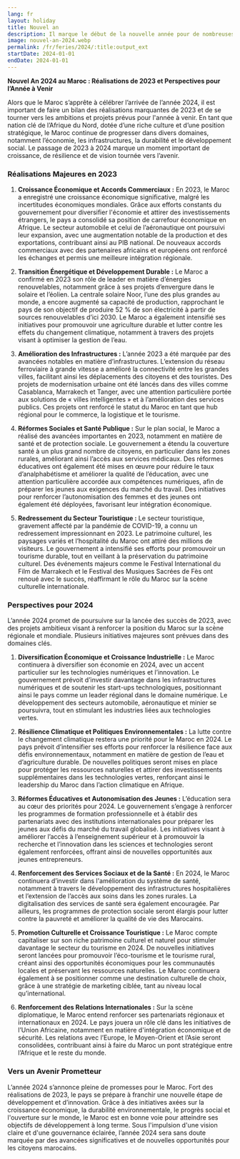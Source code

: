 ```yaml
---
lang: fr
layout: holiday
title: Nouvel an
description: Il marque le début de la nouvelle année pour de nombreuses cultures. Cette date a été fixée par l'empereur romain Jules César en 46 avant notre ère.
image: nouvel-an-2024.webp
permalink: /fr/feries/2024/:title:output_ext
startDate: 2024-01-01
endDate: 2024-01-01
---
```

**Nouvel An 2024 au Maroc : Réalisations de 2023 et Perspectives pour l’Année à Venir**

Alors que le Maroc s’apprête à célébrer l’arrivée de l’année 2024, il est important de faire un bilan des réalisations marquantes de 2023 et de se tourner vers les ambitions et projets prévus pour l'année à venir. En tant que nation clé de l’Afrique du Nord, dotée d’une riche culture et d’une position stratégique, le Maroc continue de progresser dans divers domaines, notamment l’économie, les infrastructures, la durabilité et le développement social. Le passage de 2023 à 2024 marque un moment important de croissance, de résilience et de vision tournée vers l’avenir.

### **Réalisations Majeures en 2023**

1. **Croissance Économique et Accords Commerciaux :**
   En 2023, le Maroc a enregistré une croissance économique significative, malgré les incertitudes économiques mondiales. Grâce aux efforts constants du gouvernement pour diversifier l'économie et attirer des investissements étrangers, le pays a consolidé sa position de carrefour économique en Afrique. Le secteur automobile et celui de l’aéronautique ont poursuivi leur expansion, avec une augmentation notable de la production et des exportations, contribuant ainsi au PIB national. De nouveaux accords commerciaux avec des partenaires africains et européens ont renforcé les échanges et permis une meilleure intégration régionale.

2. **Transition Énergétique et Développement Durable :**
   Le Maroc a confirmé en 2023 son rôle de leader en matière d’énergies renouvelables, notamment grâce à ses projets d’envergure dans le solaire et l’éolien. La centrale solaire Noor, l’une des plus grandes au monde, a encore augmenté sa capacité de production, rapprochant le pays de son objectif de produire 52 % de son électricité à partir de sources renouvelables d’ici 2030. Le Maroc a également intensifié ses initiatives pour promouvoir une agriculture durable et lutter contre les effets du changement climatique, notamment à travers des projets visant à optimiser la gestion de l’eau.

3. **Amélioration des Infrastructures :**
   L’année 2023 a été marquée par des avancées notables en matière d’infrastructures. L’extension du réseau ferroviaire à grande vitesse a amélioré la connectivité entre les grandes villes, facilitant ainsi les déplacements des citoyens et des touristes. Des projets de modernisation urbaine ont été lancés dans des villes comme Casablanca, Marrakech et Tanger, avec une attention particulière portée aux solutions de « villes intelligentes » et à l’amélioration des services publics. Ces projets ont renforcé le statut du Maroc en tant que hub régional pour le commerce, la logistique et le tourisme.

4. **Réformes Sociales et Santé Publique :**
   Sur le plan social, le Maroc a réalisé des avancées importantes en 2023, notamment en matière de santé et de protection sociale. Le gouvernement a étendu la couverture santé à un plus grand nombre de citoyens, en particulier dans les zones rurales, améliorant ainsi l’accès aux services médicaux. Des réformes éducatives ont également été mises en œuvre pour réduire le taux d’analphabétisme et améliorer la qualité de l’éducation, avec une attention particulière accordée aux compétences numériques, afin de préparer les jeunes aux exigences du marché du travail. Des initiatives pour renforcer l’autonomisation des femmes et des jeunes ont également été déployées, favorisant leur intégration économique.

5. **Redressement du Secteur Touristique :**
   Le secteur touristique, gravement affecté par la pandémie de COVID-19, a connu un redressement impressionnant en 2023. Le patrimoine culturel, les paysages variés et l’hospitalité du Maroc ont attiré des millions de visiteurs. Le gouvernement a intensifié ses efforts pour promouvoir un tourisme durable, tout en veillant à la préservation du patrimoine culturel. Des événements majeurs comme le Festival International du Film de Marrakech et le Festival des Musiques Sacrées de Fès ont renoué avec le succès, réaffirmant le rôle du Maroc sur la scène culturelle internationale.

### **Perspectives pour 2024**

L’année 2024 promet de poursuivre sur la lancée des succès de 2023, avec des projets ambitieux visant à renforcer la position du Maroc sur la scène régionale et mondiale. Plusieurs initiatives majeures sont prévues dans des domaines clés.

1. **Diversification Économique et Croissance Industrielle :**
   Le Maroc continuera à diversifier son économie en 2024, avec un accent particulier sur les technologies numériques et l’innovation. Le gouvernement prévoit d’investir davantage dans les infrastructures numériques et de soutenir les start-ups technologiques, positionnant ainsi le pays comme un leader régional dans le domaine numérique. Le développement des secteurs automobile, aéronautique et minier se poursuivra, tout en stimulant les industries liées aux technologies vertes.

2. **Résilience Climatique et Politiques Environnementales :**
   La lutte contre le changement climatique restera une priorité pour le Maroc en 2024. Le pays prévoit d’intensifier ses efforts pour renforcer la résilience face aux défis environnementaux, notamment en matière de gestion de l’eau et d’agriculture durable. De nouvelles politiques seront mises en place pour protéger les ressources naturelles et attirer des investissements supplémentaires dans les technologies vertes, renforçant ainsi le leadership du Maroc dans l’action climatique en Afrique.

3. **Réformes Éducatives et Autonomisation des Jeunes :**
   L’éducation sera au cœur des priorités pour 2024. Le gouvernement s’engage à renforcer les programmes de formation professionnelle et à établir des partenariats avec des institutions internationales pour préparer les jeunes aux défis du marché du travail globalisé. Les initiatives visant à améliorer l’accès à l’enseignement supérieur et à promouvoir la recherche et l’innovation dans les sciences et technologies seront également renforcées, offrant ainsi de nouvelles opportunités aux jeunes entrepreneurs.

4. **Renforcement des Services Sociaux et de la Santé :**
   En 2024, le Maroc continuera d’investir dans l'amélioration du système de santé, notamment à travers le développement des infrastructures hospitalières et l’extension de l’accès aux soins dans les zones rurales. La digitalisation des services de santé sera également encouragée. Par ailleurs, les programmes de protection sociale seront élargis pour lutter contre la pauvreté et améliorer la qualité de vie des Marocains.

5. **Promotion Culturelle et Croissance Touristique :**
   Le Maroc compte capitaliser sur son riche patrimoine culturel et naturel pour stimuler davantage le secteur du tourisme en 2024. De nouvelles initiatives seront lancées pour promouvoir l’éco-tourisme et le tourisme rural, créant ainsi des opportunités économiques pour les communautés locales et préservant les ressources naturelles. Le Maroc continuera également à se positionner comme une destination culturelle de choix, grâce à une stratégie de marketing ciblée, tant au niveau local qu’international.

6. **Renforcement des Relations Internationales :**
   Sur la scène diplomatique, le Maroc entend renforcer ses partenariats régionaux et internationaux en 2024. Le pays jouera un rôle clé dans les initiatives de l’Union Africaine, notamment en matière d'intégration économique et de sécurité. Les relations avec l’Europe, le Moyen-Orient et l’Asie seront consolidées, contribuant ainsi à faire du Maroc un pont stratégique entre l’Afrique et le reste du monde.

### **Vers un Avenir Prometteur**

L’année 2024 s’annonce pleine de promesses pour le Maroc. Fort des réalisations de 2023, le pays se prépare à franchir une nouvelle étape de développement et d’innovation. Grâce à des initiatives axées sur la croissance économique, la durabilité environnementale, le progrès social et l'ouverture sur le monde, le Maroc est en bonne voie pour atteindre ses objectifs de développement à long terme. Sous l'impulsion d'une vision claire et d'une gouvernance éclairée, l’année 2024 sera sans doute marquée par des avancées significatives et de nouvelles opportunités pour les citoyens marocains.